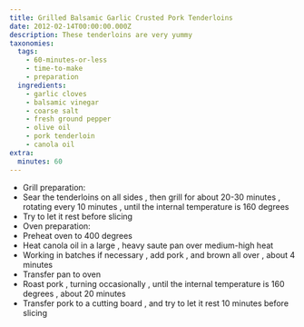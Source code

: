 ```yaml
---
title: Grilled Balsamic Garlic Crusted Pork Tenderloins
date: 2012-02-14T00:00:00.000Z
description: These tenderloins are very yummy
taxonomies:
  tags:
    - 60-minutes-or-less
    - time-to-make
    - preparation
  ingredients:
    - garlic cloves
    - balsamic vinegar
    - coarse salt
    - fresh ground pepper
    - olive oil
    - pork tenderloin
    - canola oil
extra:
  minutes: 60
---
```

 - Grill preparation:
 - Sear the tenderloins on all sides , then grill for about 20-30 minutes , rotating every 10 minutes , until the internal temperature is 160 degrees
 - Try to let it rest before slicing
 - Oven preparation:
 - Preheat oven to 400 degrees
 - Heat canola oil in a large , heavy saute pan over medium-high heat
 - Working in batches if necessary , add pork , and brown all over , about 4 minutes
 - Transfer pan to oven
 - Roast pork , turning occasionally , until the internal temperature is 160 degrees , about 20 minutes
 - Transfer pork to a cutting board , and try to let it rest 10 minutes before slicing
